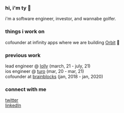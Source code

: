 ### hi, i'm ty 👋

i'm a software engineer, investor, and wannabe golfer.

### things i work on
cofounder at infinity apps where we are building [Orbit](https://orbitapp.xyz) 🤫

### previous work
lead engineer @ [lolly](https://thelollyapp.com) (march, 21 - july, 21)<br />
ios engineer @ [turo](https://turo.com) (mar, 20 - mar, 21)<br />
cofounder at [brainblocks](https://github.com/brainblocks) (jan, 2018 - jan, 2020)<br />

### connect with me
[twitter](https://twitter.com/schenkty)<br />
[linkedIn](https://www.linkedin.com/in/schenkty)
